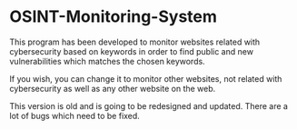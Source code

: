 # OSINT-Monitoring-System

This program has been developed to monitor websites related with cybersecurity based on keywords in order to find public and new vulnerabilities which matches the chosen keywords.

If you wish, you can change it to monitor other websites, not related with cybersecurity as well as any other website on the web.

This version is old and is going to be redesigned and updated. There are a lot of bugs which need to be fixed.
